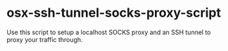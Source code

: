 # osx-ssh-tunnel-socks-proxy-script
Use this script to setup a localhost SOCKS proxy and an SSH tunnel to proxy your traffic through.
